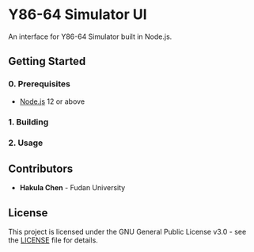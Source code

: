 # Y86-64 Simulator UI

An interface for Y86-64 Simulator built in Node.js.

## Getting Started

### 0. Prerequisites

- [Node.js](https://nodejs.org/en/download) 12 or above

### 1. Building

### 2. Usage

## Contributors

- **Hakula Chen** - Fudan University

## License

This project is licensed under the GNU General Public License v3.0 - see the [LICENSE](https://github.com/hakula139/Y86-64-Simulator/blob/master/LICENSE) file for details.
